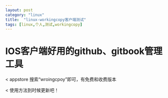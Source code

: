 ```yaml
---
layout: post
category: "linux"
title:  "linux-workingcopy客户端测试"
tags: [linux,个人,测试,workingcopy]
---
```


#  IOS客户端好用的github、gitbook管理工具
< appstore 搜索“wroingcpoy”即可，有免费和收费版本

< 使用方法到时候更新吧！

